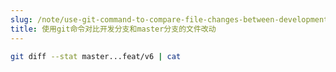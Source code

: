 ```yaml
---
slug: /note/use-git-command-to-compare-file-changes-between-development-branch-and-master-branch
title: 使用git命令对比开发分支和master分支的文件改动
---
```

```bash
git diff --stat master...feat/v6 | cat
```

